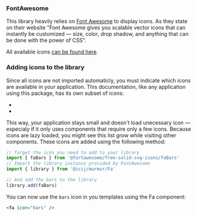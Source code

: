 ### FontAwesome

This library heavily relies on [Font Awesome](https://fontawesome.com/) to display icons.
As they state on their website "Font Awesome gives you scalable vector icons that
can instantly be customized — size, color, drop shadow, and anything that can be
done with the power of CSS".

All available icons [can be found here](https://fontawesome.com/icons?d=gallery&m=free).

### Adding icons to the library

Since all icons are not imported automaticly, you must indicate which icons are
available in your application. This documentation, like any application using this
package, has its own subset of icons:

<ul class="list-inline">
  <li v-for="icon in fas" class="p-1 border border-primary rounded list-inline-item mb-2">
    <fa :icon="icon" class="fa-fw fa-2x" />
  </li>  
  <li v-for="icon in fab" class="p-1 border border-primary rounded list-inline-item mb-2">
    <fa :icon="['fab', icon]" class="fa-fw fa-2x" />
  </li>
</ul>

This way, your application stays small and doesn't load unecessary icon — especialy
if it only uses components that require only a few icons. Because icons are lazy
loaded, you might see this list grow while visiting other components. These icons
are added using the following method:

```js
// Target the icon you need to add to your library
import { faBars } from '@fortawesome/free-solid-svg-icons/faBars'
// Import the library instance provided by FontAwesome
import { library } from '@icij/murmur/Fa'

// And add the bars to the library
library.add(faBars)
```

You can now use the `bars` icon in you templates using the Fa component:

```html
<fa icon="bars" />
```

<script>
  import { library } from '@/components/Fa'

  export default {
    computed: {
      fas () {
        return Object.keys(library.definitions.fas || {})
      },      
      fab () {
        return Object.keys(library.definitions.fab || {})
      }
    }
  }
</script>
